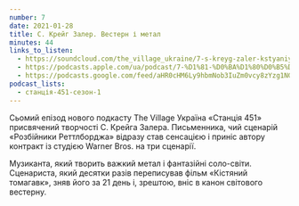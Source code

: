 ```yaml
---
number: 7
date: 2021-01-28
title: С. Крейг Залер. Вестерн і метал
minutes: 44
links_to_listen:
  - https://soundcloud.com/the_village_ukraine/7-s-kreyg-zaler-kstyaniy-tomagavk-byka-v-blots-99-vestern-metal?in=the_village_ukraine/sets/stancia-451
  - https://podcasts.apple.com/ua/podcast/7-%D1%81-%D0%BA%D1%80%D0%B5%D0%B9%D0%B3-%D0%B7%D0%B0%D0%BB%D0%B5%D1%80-%D0%BA%D1%96%D1%81%D1%82%D1%8F%D0%BD%D0%B8%D0%B9-%D1%82%D0%BE%D0%BC%D0%B0%D0%B3%D0%B0%D0%B2%D0%BA-%D0%B1%D1%96%D0%B9%D0%BA%D0%B0-%D0%B2-%D0%B1%D0%BB%D0%BE%D1%86%D1%96-99/id1536807251?i=1000506881416
  - https://podcasts.google.com/feed/aHR0cHM6Ly9hbmNob3IuZm0vcy8zYzg1NGQ4Yy9wb2RjYXN0L3Jzcw/episode/NWU0MDc2MzAtODBkZS00Y2I5LWExZTMtNTcwZjhkODgzOTA2?sa=X&ved=0CAUQkfYCahcKEwj4w_mCuPT6AhUAAAAAHQAAAAAQEQ
podcast_lists:
  - станція-451-сезон-1
---
```


Сьомий епізод нового подкасту The Village Україна «Станція 451» присвячений
творчості С.&nbsp;Крейга Залера. Письменника, чий сценарій «Розбійники Реттлборджа»
відразу став сенсацією і приніс автору контракт із студією Warner Bros. на три
сценарії.

Музиканта, який творить важкий метал і фантазійні соло-світи. Сценариста, який
десятки разів переписував фільм «Кістяний томагавк», зняв його за 21 день і,
зрештою, вніс в канон світового вестерну.
